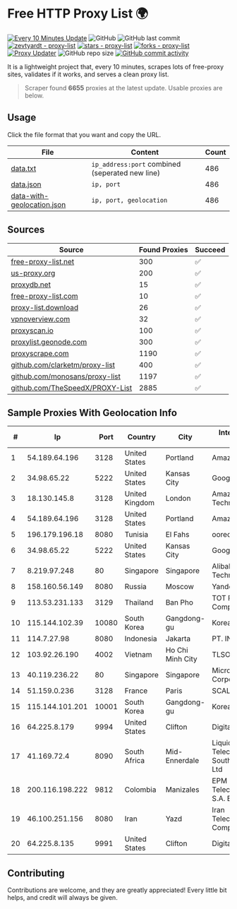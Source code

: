 
# Free HTTP Proxy List 🌍

[![Every 10 Minutes Update](https://github.com/mertguvencli/http-proxy-list/actions/workflows/main.yml/badge.svg?branch=main)](https://github.com/mertguvencli/http-proxy-list/actions/workflows/main.yml)
![GitHub](https://img.shields.io/github/license/mertguvencli/http-proxy-list)
![GitHub last commit](https://img.shields.io/github/last-commit/mertguvencli/http-proxy-list)
[![zevtyardt - proxy-list](https://img.shields.io/static/v1?label=zevtyardt&message=proxy-list&color=blue&logo=github)](https://github.com/zevtyardt/proxy-list "Go to GitHub repo")
[![stars - proxy-list](https://img.shields.io/github/stars/zevtyardt/proxy-list?style=social)](https://github.com/zevtyardt/proxy-list)
[![forks - proxy-list](https://img.shields.io/github/forks/zevtyardt/proxy-list?style=social)](https://github.com/zevtyardt/proxy-list)
[![Proxy Updater](https://github.com/zevtyardt/proxy-list/workflows/Proxy%20Updater/badge.svg)](https://github.com/zevtyardt/proxy-list/actions?query=workflow:"Proxy+Updater")
![GitHub repo size](https://img.shields.io/github/repo-size/zevtyardt/proxy-list)
[![GitHub commit activity](https://img.shields.io/github/commit-activity/m/zevtyardt/proxy-list?logo=commits)](https://github.com/zevtyardt/proxy-list/commits/main)

It is a lightweight project that, every 10 minutes, scrapes lots of free-proxy sites, validates if it works, and serves a clean proxy list.

> Scraper found **6655** proxies at the latest update. Usable proxies are below.

## Usage

Click the file format that you want and copy the URL.

|File|Content|Count|
|----|-------|-----|
|[data.txt](https://raw.githubusercontent.com/mertguvencli/http-proxy-list/main/proxy-list/data.txt)|`ip_address:port` combined (seperated new line)|486|
|[data.json](https://raw.githubusercontent.com/mertguvencli/http-proxy-list/main/proxy-list/data.json)|`ip, port`|486|
|[data-with-geolocation.json](https://raw.githubusercontent.com/mertguvencli/http-proxy-list/main/proxy-list/data-with-geolocation.json)|`ip, port, geolocation`|486|

## Sources

|Source|Found Proxies|Succeed|
|------|-------------|-------|
|[free-proxy-list.net](https://free-proxy-list.net)|300|✅|
|[us-proxy.org](https://www.us-proxy.org)|200|✅|
|[proxydb.net](http://proxydb.net)|15|✅|
|[free-proxy-list.com](https://free-proxy-list.com/?page=&port=&type%5B%5D=http&type%5B%5D=https&up_time=0&search=Search)|10|✅|
|[proxy-list.download](https://www.proxy-list.download/HTTP)|26|✅|
|[vpnoverview.com](https://vpnoverview.com/privacy/anonymous-browsing/free-proxy-servers)|32|✅|
|[proxyscan.io](https://www.proxyscan.io)|100|✅|
|[proxylist.geonode.com](https://proxylist.geonode.com/api/proxy-list?limit=300&page=1&sort_by=lastChecked&sort_type=desc&protocols=http,https)|300|✅|
|[proxyscrape.com](https://api.proxyscrape.com/v2/?request=displayproxies&protocol=http&timeout=10000&country=all&ssl=all&anonymity=all)|1190|✅|
|[github.com/clarketm/proxy-list](https://raw.githubusercontent.com/clarketm/proxy-list/master/proxy-list-raw.txt)|400|✅|
|[github.com/monosans/proxy-list](https://raw.githubusercontent.com/monosans/proxy-list/main/proxies/http.txt)|1197|✅|
|[github.com/TheSpeedX/PROXY-List](https://raw.githubusercontent.com/TheSpeedX/PROXY-List/master/http.txt)|2885|✅|


## Sample Proxies With Geolocation Info

|#|Ip|Port|Country|City|Internet Service Provider|
|-|--|----|-------|----|-------------------------|
|1|54.189.64.196|3128|United States|Portland|Amazon.com, Inc.|
|2|34.98.65.22|5222|United States|Kansas City|Google LLC|
|3|18.130.145.8|3128|United Kingdom|London|Amazon Technologies Inc.|
|4|54.189.64.196|3128|United States|Portland|Amazon.com, Inc.|
|5|196.179.196.18|8080|Tunisia|El Fahs|ooredoo TN|
|6|34.98.65.22|5222|United States|Kansas City|Google LLC|
|7|8.219.97.248|80|Singapore|Singapore|Alibaba (US) Technology Co., Ltd.|
|8|158.160.56.149|8080|Russia|Moscow|Yandex.Cloud LLC|
|9|113.53.231.133|3129|Thailand|Ban Pho|TOT Public Company Limited|
|10|115.144.102.39|10080|South Korea|Gangdong-gu|Korea Telecom|
|11|114.7.27.98|8080|Indonesia|Jakarta|PT. INDOSAT Tbk|
|12|103.92.26.190|4002|Vietnam|Ho Chi Minh City|TLSOFT|
|13|40.119.236.22|80|Singapore|Singapore|Microsoft Corporation|
|14|51.159.0.236|3128|France|Paris|SCALEWAY|
|15|115.144.101.201|10001|South Korea|Gangdong-gu|Korea Telecom|
|16|64.225.8.179|9994|United States|Clifton|DigitalOcean, LLC|
|17|41.169.72.4|8090|South Africa|Mid-Ennerdale|Liquid Telecommunications South Africa (Pty) Ltd|
|18|200.116.198.222|9812|Colombia|Manizales|EPM Telecomunicaciones S.A. E.S.P|
|19|46.100.251.156|8080|Iran|Yazd|Iran Telecommunication Company PJS|
|20|64.225.8.135|9991|United States|Clifton|DigitalOcean, LLC|



## Contributing

Contributions are welcome, and they are greatly appreciated! Every
little bit helps, and credit will always be given.

